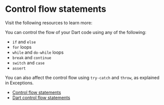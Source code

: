 # Control flow statements

Visit the following resources to learn more:

You can control the flow of your Dart code using any of the following:
- `if` and `else`
- `for` loops
- `while` and `do-while` loops
- `break` and `continue`
- `switch` and `case`
- `assert`

You can also affect the control flow using `try-catch` and `throw`, as explained in Exceptions.

- [Control flow statements](https://dart.dev/guides/language/language-tour#control-flow-statements)
- [Dart control flow statements](https://medium.com/@MrArc/dart-control-flow-statements-d2d6005604)
